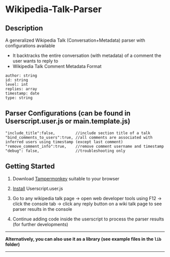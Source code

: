 # Wikipedia-Talk-Parser

## Description

A generalized Wikipedia Talk (Conversation+Metadata) parser with configurations available 

- It backtracks the entire conversation (with metadata) of a comment the user wants to reply to
- Wikipedia Talk Comment Metadata Format
```
author: string
id: string
level: int
replies: array
timestamp: date
type: string
```

## Parser Configurations (can be found in Userscript.user.js or main.template.js)
```
"include_title":false,         //include section title of a talk
"bind_comments_to_users":true, //all comments are associated with inferred users using timestamp (except last comment)
"remove_comment_info":true,    //remove comment username and timestamp
"debug": false,                //troubleshooting only
```

## Getting Started
1. Download [Tampermonkey](https://www.tampermonkey.net) suitable to your browser

2. [Install](https://github.com/peiliou/Wikipedia-Talk-Parser/raw/main/Userscript.user.js) Userscript.user.js

3. Go to any wikipedia talk page -> open web developer tools using F12 -> click the console tab -> click any reply button on a wiki talk page to see parser results in the console

4. Continue adding code inside the userscript to process the parser results (for further developments)

---

**Alternatively, you can also use it as a library (see example files in the `lib` folder)**

---
